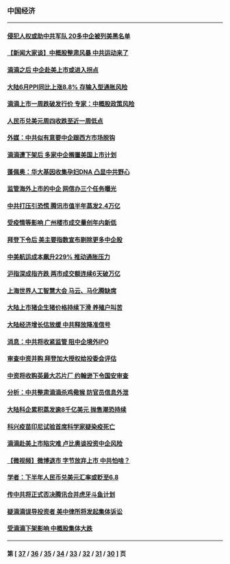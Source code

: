 ### 中国经济
---
#### [侵犯人权或助中共军队 20多中企被列美黑名单](../../pages/ncid283/n13078922.md) 
#### [【新闻大家谈】中概股整肃风暴 中共运动来了](../../pages/ncid283/n13078640.md) 
#### [滴滴之后 中企赴美上市或进入拐点](../../pages/ncid283/n13078412.md) 
#### [大陆6月PPI同比上涨8.8% 存输入型通胀风险](../../pages/ncid283/n13077960.md) 
#### [滴滴上市一周跌破发行价 专家：中概股政策风险](../../pages/ncid283/n13076620.md) 
#### [人民币兑美元周四收跌至近一周低点](../../pages/ncid283/n13077510.md) 
#### [外媒：中共似有意要中企跟西方市场脱钩](../../pages/ncid283/n13077540.md) 
#### [滴滴遭下架后 多家中企搁置美国上市计划](../../pages/ncid283/n13077377.md) 
#### [蓬佩奥：华大基因收集孕妇DNA 凸显中共野心](../../pages/ncid283/n13077228.md) 
#### [监管海外上市的中企 网信办三个任务曝光](../../pages/ncid283/n13076992.md) 
#### [中共打压引恐慌 腾讯市值半年蒸发2.4万亿](../../pages/ncid283/n13076799.md) 
#### [受疫情等影响 广州楼市成交量创年内新低](../../pages/ncid283/n13074782.md) 
#### [拜登下令后 美主要指数宣布剔除更多中企股](../../pages/ncid283/n13076668.md) 
#### [中美航运成本飙升229% 推动通胀压力](../../pages/ncid283/n13076495.md) 
#### [沪指深成指齐跌 两市成交额连续6天破万亿](../../pages/ncid283/n13075851.md) 
#### [上海世界人工智慧大会 马云、马化腾缺席](../../pages/ncid283/n13075919.md) 
#### [大陆上市猪企生猪价格持续下滑 养殖户叫苦](../../pages/ncid283/n13075331.md) 
#### [大陆经济增长估放缓 中共释放降准信号](../../pages/ncid283/n13074949.md) 
#### [消息：中共将收紧监管 阻中企境外IPO](../../pages/ncid283/n13075213.md) 
#### [审查中资并购 拜登加大授权给投委会评估](../../pages/ncid283/n13074626.md) 
#### [中资将收购英最大芯片厂 约翰逊下令国安审查](../../pages/ncid283/n13074458.md) 
#### [分析：中共整肃滴滴杀鸡儆猴 防官员信息外泄](../../pages/ncid283/n13074336.md) 
#### [大陆科企累积蒸发逾8千亿美元 抛售潮恐持续](../../pages/ncid283/n13074270.md) 
#### [科兴疫苗印尼试验首席科学家疑染疫死亡](../../pages/ncid283/n13074414.md) 
#### [滴滴赴美上市陷灾难 卢比奥谈投资中企风险](../../pages/ncid283/n13074219.md) 
#### [【微视频】微博退市 字节放弃上市 中共怕啥？](../../pages/ncid283/n13074026.md) 
#### [学者：下半年人民币兑美元汇率或贬至6.8](../../pages/ncid283/n13073532.md) 
#### [传中共将正式否决腾讯合并虎牙斗鱼计划](../../pages/ncid283/n13073200.md) 
#### [疑滴滴误导投资者 美中律所将发起集体诉讼](../../pages/ncid283/n13072847.md) 
#### [受滴滴下架影响 中概股集体大跌](../../pages/ncid283/n13072702.md) 

---
#### 第 [ [37](./37.md) / [36](./36.md) / [35](./35.md) / [34](./34.md) / [33](./33.md) / [32](./32.md) / [31](./31.md) / [30](./30.md) ] 页
